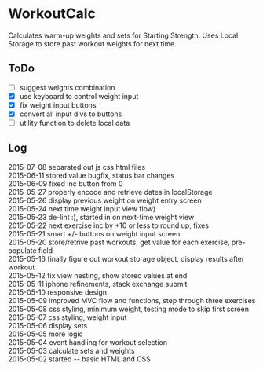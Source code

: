 # WorkoutCalc

Calculates warm-up weights and sets for Starting Strength. Uses Local Storage to store past workout weights for next time.

## ToDo

- [ ] suggest weights combination
- [X] use keyboard to control weight input
- [X] fix weight input buttons
- [X] convert all input divs to buttons
- [ ] utility function to delete local data

## Log
2015-07-08 separated out js css html files  
2015-06-11 stored value bugfix, status bar changes  
2015-06-09 fixed inc button from 0  
2015-05-27 properly encode and retrieve dates in localStorage  
2015-05-26 display previous weight on weight entry screen  
2015-05-24 next time weight input view flow)  
2015-05-23 de-lint :), started in on next-time weight view  
2015-05-22 next exercise inc by +10 or less to round up, fixes  
2015-05-21 smart +/- buttons on weight input screen  
2015-05-20 store/retrive past workouts, get value for each exercise, pre-populate field  
2015-05-16 finally figure out workout storage object, display results after workout  
2015-05-12 fix view nesting, show stored values at end  
2015-05-11 iphone refinements, stack exchange submit  
2015-05-10 responsive design  
2015-05-09 improved MVC flow and functions, step through three exercises  
2015-05-08 css styling, minimum weight, testing mode to skip first screen  
2015-05-07 css styling, weight input  
2015-05-06 display sets  
2015-05-05 more logic  
2015-05-04 event handling for workout selection  
2015-05-03 calculate sets and weights  
2015-05-02 started -- basic HTML and CSS  
